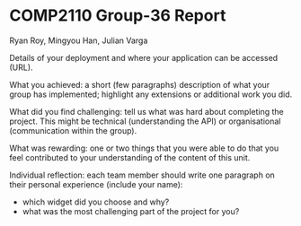 # COMP2110 Group-36 Report
Ryan Roy, Mingyou Han, Julian Varga

Details of your deployment and where your application can be accessed (URL).

What you achieved: a short (few paragraphs) description of what your group has implemented; highlight any extensions or additional work you did.


What did you find challenging: tell us what was hard about completing the project. This might be technical (understanding the API) or organisational (communication within the group). 


What was rewarding: one or two things that you were able to do that you feel contributed to your understanding of the content of this unit.


Individual reflection: each team member should write one paragraph on their personal experience (include your name):
- which widget did you choose and why?
- what was the most challenging part of the project for you?
